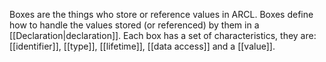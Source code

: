Boxes are the things who store or reference values in ARCL. Boxes define how to handle the values stored (or referenced) by them in a [[Declaration|declaration]]. Each box has a set of characteristics, they are: [[identifier]], [[type]], [[lifetime]], [[data access]] and a [[value]].